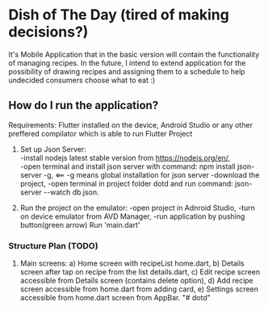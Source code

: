 # Dish of The Day (tired of making decisions?)

It's Mobile Application that in the basic version will contain the functionality of managing recipes. In the future, I intend to extend application for the possibility of drawing recipes and assigning them to a schedule to help undecided consumers choose what to eat :)

## How do I run the application?
Requirements: Flutter installed on the device, Android Studio or any other preffered compilator which is able to run Flutter Project
1) Set up Json Server:  
    -install nodejs latest stable version from https://nodejs.org/en/,  
    -open terminal and install json server with command: npm install json-server -g,        <== -g means global installation for json server
    -download the project,
    -open terminal in project folder dotd and run command: json-server --watch db.json.

2) Run the project on the emulator:
    -open project in Adnroid Studio,
    -turn on device emulator from AVD Manager,
    -run application by pushing button(green arrow) Run 'main.dart'

### Structure Plan (TODO)

1. Main screens:
    a) Home screen with recipeList home.dart,
    b) Details screen after tap on recipe from the list details.dart,
    c) Edit recipe screen accessible from Details screen (contains delete option),
    d) Add recipe screen accessible from home.dart from adding card,
    e) Settings screen accessible from home.dart screen from AppBar.
"# dotd" 
